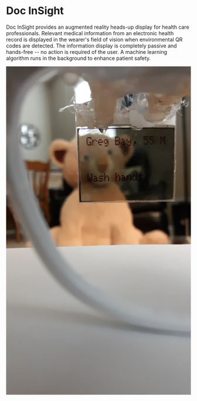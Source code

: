 # Doc InSight

Doc InSight provides an augmented reality heads-up display for health care professionals. Relevant medical information from an electronic health record is displayed in the wearer's field of vision when environmental QR codes are detected. The information display is completely passive and hands-free -- no action is required of the user.  A machine learning algorithm runs in the background to enhance patient safety.

![Glasses seeing patient](https://raw.githubusercontent.com/nickbild/doc_insight_v2/main/media/patient_2_sm.jpg)
